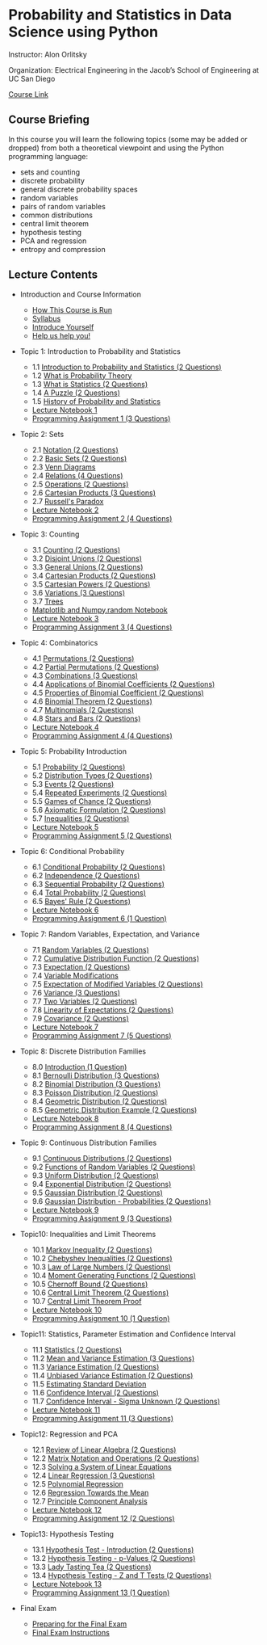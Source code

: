 # Probability and Statistics in Data Science using Python


Instructor: Alon Orlitsky

Organization: Electrical Engineering in the Jacob’s School of Engineering at UC San Diego

[Course Link](https://courses.edx.org/courses/course-v1:UCSanDiegoX+DSE210x+1T2020/course/)


## Course Briefing

In this course you will learn the following topics (some may be added or dropped) from both a theoretical viewpoint and using the Python programming language:

+ sets and counting
+ discrete probability
+ general discrete probability spaces
+ random variables
+ pairs of random variables
+ common distributions
+ central limit theorem
+ hypothesis testing
+ PCA and regression
+ entropy and compression


## Lecture Contents

+ Introduction and Course Information
  + [How This Course is Run](./00-CourseInfo.md#)
  + [Syllabus](./00-CourseInfo.md#)
  + [Introduce Yourself](./00-CourseInfo.md#)
  + [Help us help you!](./00-CourseInfo.md#)


+ Topic 1: Introduction to Probability and Statistics
  + 1.1 [Introduction to Probability and Statistics (2 Questions)](/01-Intro.md#)
  + 1.2 [What is Probability Theory](/01-Intro.md#)
  + 1.3 [What is Statistics (2 Questions)](/01-Intro.md#)
  + 1.4 [A Puzzle (2 Questions)](/01-Intro.md#)
  + 1.5 [History of Probability and Statistics](/01-Intro.md#)
  + [Lecture Notebook 1](./01-Intro.md#)
  + [Programming Assignment 1 (3 Questions)](./01-Intro.md#)


+ Topic 2: Sets
  + 2.1 [Notation (2 Questions)](./02-Sets.md#)
  + 2.2 [Basic Sets (2 Questions)](./02-Sets.md#)
  + 2.3 [Venn Diagrams](./02-Sets.md#)
  + 2.4 [Relations (4 Questions)](./02-Sets.md#)
  + 2.5 [Operations (2 Questions)](./02-Sets.md#)
  + 2.6 [Cartesian Products (3 Questions)](./02-Sets.md#)
  + 2.7 [Russell's Paradox](./02-Sets.md#)
  + [Lecture Notebook 2](./02-Sets.md#)
  + [Programming Assignment 2 (4 Questions)](./02-Sets.md#)


+ Topic 3: Counting
  + 3.1 [Counting (2 Questions)](./03-Counting.md#)
  + 3.2 [Disjoint Unions (2 Questions)](./03-Counting.md#)
  + 3.3 [General Unions (2 Questions)](./03-Counting.md#)
  + 3.4 [Cartesian Products (2 Questions)](./03-Counting.md#)
  + 3.5 [Cartesian Powers (2 Questions)](./03-Counting.md#)
  + 3.6 [Variations (3 Questions)](./03-Counting.md#)
  + 3.7 [Trees](./03-Counting.md#)
  + [Matplotlib and Numpy.random Notebook](./03-Counting.md#)
  + [Lecture Notebook 3](./03-Counting.md#)
  + [Programming Assignment 3 (4 Questions)](./03-Counting.md#)


+ Topic 4: Combinatorics
  + 4.1 [Permutations (2 Questions)](./04-Combinatorics.md#)
  + 4.2 [Partial Permutations (2 Questions)](./04-Combinatorics.md#)
  + 4.3 [Combinations (3 Questions)](./04-Combinatorics.md#)
  + 4.4 [Applications of Binomial Coefficients (2 Questions)](./04-Combinatorics.md#)
  + 4.5 [Properties of Binomial Coefficient (2 Questions)](./04-Combinatorics.md#)
  + 4.6 [Binomial Theorem (2 Questions)](./04-Combinatorics.md#)
  + 4.7 [Multinomials (2 Questions)](./04-Combinatorics.md#)
  + 4.8 [Stars and Bars (2 Questions)](./04-Combinatorics.md#)
  + [Lecture Notebook 4](./04-Combinatorics.md#)
  + [Programming Assignment 4 (4 Questions)](./04-Combinatorics.md#)


+ Topic 5: Probability Introduction
  + 5.1 [Probability (2 Questions)](./05-probIntro.md#)
  + 5.2 [Distribution Types (2 Questions)](./05-probIntro.md#)
  + 5.3 [Events (2 Questions)](./05-probIntro.md#)
  + 5.4 [Repeated Experiments (2 Questions)](./05-probIntro.md#)
  + 5.5 [Games of Chance (2 Questions)](./05-probIntro.md#)
  + 5.6 [Axiomatic Formulation (2 Questions)](./05-probIntro.md#)
  + 5.7 [Inequalities (2 Questions)](./05-probIntro.md#)
  + [Lecture Notebook 5](./05-probIntro.md#)
  + [Programming Assignment 5 (2 Questions)](./05-probIntro.md#)


+ Topic 6: Conditional Probability
  + 6.1 [Conditional Probability (2 Questions)](./06-CondProb.md#)
  + 6.2 [Independence (2 Questions)](./06-CondProb.md#)
  + 6.3 [Sequential Probability (2 Questions)](./06-CondProb.md#)
  + 6.4 [Total Probability (2 Questions)](./06-CondProb.md#)
  + 6.5 [Bayes' Rule (2 Questions)](./06-CondProb.md#)
  + [Lecture Notebook 6](./06-CondProb.md#)
  + [Programming Assignment 6 (1 Question)](./06-CondProb.md#)


+ Topic 7: Random Variables, Expectation, and Variance
  + 7.1 [Random Variables (2 Questions)](./07-RvMeanVar.md#)
  + 7.2 [Cumulative Distribution Function (2 Questions)](./07-RvMeanVar.md#)
  + 7.3 [Expectation (2 Questions)](./07-RvMeanVar.md#)
  + 7.4 [Variable Modifications](./07-RvMeanVar.md#)
  + 7.5 [Expectation of Modified Variables (2 Questions)](./07-RvMeanVar.md#)
  + 7.6 [Variance (3 Questions)](./07-RvMeanVar.md#)
  + 7.7 [Two Variables (2 Questions)](./07-RvMeanVar.md#)
  + 7.8 [Linearity of Expectations (2 Questions)](./07-RvMeanVar.md#)
  + 7.9 [Covariance (2 Questions)](./07-RvMeanVar.md#)
  + [Lecture Notebook 7](./07-RvMeanVar.md#)
  + [Programming Assignment 7 (5 Questions)](./07-RvMeanVar.md#)


+ Topic 8: Discrete Distribution Families
  + 8.0 [Introduction (1 Question)](./08-DiscreteDist.md#)
  + 8.1 [Bernoulli Distribution (3 Questions)](./08-DiscreteDist.md#)
  + 8.2 [Binomial Distribution (3 Questions)](./08-DiscreteDist.md#)
  + 8.3 [Poisson Distribution (2 Questions)](./08-DiscreteDist.md#)
  + 8.4 [Geometric Distribution (2 Questions)](./08-DiscreteDist.md#)
  + 8.5 [Geometric Distribution Example (2 Questions)](./08-DiscreteDist.md#)
  + [Lecture Notebook 8](./08-DiscreteDist.md#)
  + [Programming Assignment 8 (4 Questions)](./08-DiscreteDist.md#)


+ Topic 9: Continuous Distribution Families
  + 9.1 [Continuous Distributions (2 Questions)](./09-ContDist.md#)
  + 9.2 [Functions of Random Variables (2 Questions)](./09-ContDist.md#)
  + 9.3 [Uniform Distribution (2 Questions)](./09-ContDist.md#)
  + 9.4 [Exponential Distribution (2 Questions)](./09-ContDist.md#)
  + 9.5 [Gaussian Distribution (2 Questions)](./09-ContDist.md#)
  + 9.6 [Gaussian Distribution - Probabilities (2 Questions)](./09-ContDist.md#)
  + [Lecture Notebook 9](./09-ContDist.md#)
  + [Programming Assignment 9 (3 Questions)](./09-ContDist.md#)


+ Topic10: Inequalities and Limit Theorems
  + 10.1 [Markov Inequality (2 Questions)](./10-InequLimit.md#)
  + 10.2 [Chebyshev Inequalities (2 Questions)](./10-InequLimit.md#)
  + 10.3 [Law of Large Numbers (2 Questions)](./10-InequLimit.md#)
  + 10.4 [Moment Generating Functions (2 Questions)](./10-InequLimit.md#)
  + 10.5 [Chernoff Bound (2 Questions)](./10-InequLimit.md#)
  + 10.6 [Central Limit Theorem (2 Questions)](./10-InequLimit.md#)
  + 10.7 [Central Limit Theorem Proof](./10-InequLimit.md#)
  + [Lecture Notebook 10](./10-InequLimit.md#)
  + [Programming Assignment 10 (1 Question)](./10-InequLimit.md#)


+ Topic11: Statistics, Parameter Estimation and Confidence Interval
  + 11.1 [Statistics (2 Questions)](./11-StatEstCI.md#)
  + 11.2 [Mean and Variance Estimation (3 Questions)](./11-StatEstCI.md#)
  + 11.3 [Variance Estimation (2 Questions)](./11-StatEstCI.md#)
  + 11.4 [Unbiased Variance Estimation (2 Questions)](./11-StatEstCI.md#)
  + 11.5 [Estimating Standard Deviation](./11-StatEstCI.md#)
  + 11.6 [Confidence Interval (2 Questions)](./11-StatEstCI.md#)
  + 11.7 [Confidence Interval - Sigma Unknown (2 Questions)](./11-StatEstCI.md#)
  + [Lecture Notebook 11](./11-StatEstCI.md#)
  + [Programming Assignment 11 (3 Questions)](./11-StatEstCI.md#)


+ Topic12: Regression and PCA
  + 12.1 [Review of Linear Algebra (2 Questions)](./12-RegPCA.md#)
  + 12.2 [Matrix Notation and Operations (2 Questions)](./12-RegPCA.md#)
  + 12.3 [Solving a System of Linear Equations](./12-RegPCA.md#)
  + 12.4 [Linear Regression (3 Questions)](./12-RegPCA.md#)
  + 12.5 [Polynomial Regression](./12-RegPCA.md#)
  + 12.6 [Regression Towards the Mean](./12-RegPCA.md#)
  + 12.7 [Principle Component Analysis](./12-RegPCA.md#)
  + [Lecture Notebook 12](./12-RegPCA.md#)
  + [Programming Assignment 12 (2 Questions)](./12-RegPCA.md#)


+ Topic13: Hypothesis Testing
  + 13.1 [Hypothesis Test - Introduction (2 Questions)](./13-Hypothesis.md#)
  + 13.2 [Hypothesis Testing - p-Values (2 Questions)](./13-Hypothesis.md#)
  + 13.3 [Lady Tasting Tea (2 Questions)](./13-Hypothesis.md#)
  + 13.4 [Hypothesis Testing - Z and T Tests (2 Questions)](./13-Hypothesis.md#)
  + [Lecture Notebook 13](./13-Hypothesis.md#)
  + [Programming Assignment 13 (1 Question)](./13-Hypothesis.md#)
 
 
+ Final Exam
  + [Preparing for the Final Exam](./14-Final.md)
  + [Final Exam Instructions](./14-Final.md)





